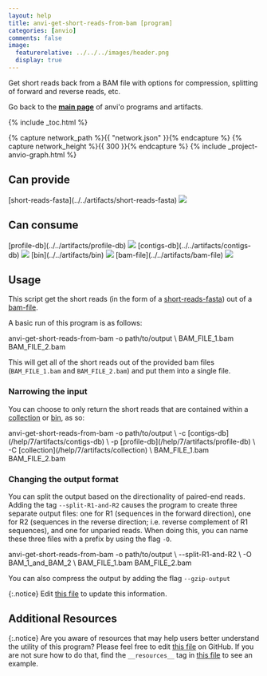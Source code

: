 ```yaml
---
layout: help
title: anvi-get-short-reads-from-bam [program]
categories: [anvio]
comments: false
image:
  featurerelative: ../../../images/header.png
  display: true
---
```


Get short reads back from a BAM file with options for compression, splitting of forward and reverse reads, etc.

Go back to the **[main page](../../)** of anvi'o programs and artifacts.


{% include _toc.html %}
<div id="svg" class="subnetwork"></div>
{% capture network_path %}{{ "network.json" }}{% endcapture %}
{% capture network_height %}{{ 300 }}{% endcapture %}
{% include _project-anvio-graph.html %}


## Can provide

<p style="text-align: left" markdown="1"><span class="artifact-p">[short-reads-fasta](../../artifacts/short-reads-fasta) <img src="../../images/icons/FASTA.png" class="artifact-icon-mini" /></span></p>

## Can consume

<p style="text-align: left" markdown="1"><span class="artifact-r">[profile-db](../../artifacts/profile-db) <img src="../../images/icons/DB.png" class="artifact-icon-mini" /></span> <span class="artifact-r">[contigs-db](../../artifacts/contigs-db) <img src="../../images/icons/DB.png" class="artifact-icon-mini" /></span> <span class="artifact-r">[bin](../../artifacts/bin) <img src="../../images/icons/BIN.png" class="artifact-icon-mini" /></span> <span class="artifact-r">[bam-file](../../artifacts/bam-file) <img src="../../images/icons/BAM.png" class="artifact-icon-mini" /></span></p>

## Usage


This script get the short reads (in the form of a <span class="artifact-n">[short-reads-fasta](/help/7/artifacts/short-reads-fasta)</span>) out of a <span class="artifact-n">[bam-file](/help/7/artifacts/bam-file)</span>.  

A basic run of this program is as follows: 

<div class="codeblock" markdown="1">
anvi&#45;get&#45;short&#45;reads&#45;from&#45;bam &#45;o path/to/output \ 
                              BAM_FILE_1.bam BAM_FILE_2.bam
</div>

This will get all of the short reads out of the provided bam files (`BAM_FILE_1.bam` and `BAM_FILE_2.bam`) and put them into a single file. 

### Narrowing the input 

You can choose to only return the short reads that are contained within a <span class="artifact-n">[collection](/help/7/artifacts/collection)</span> or <span class="artifact-n">[bin](/help/7/artifacts/bin)</span>, as so:

<div class="codeblock" markdown="1">
anvi&#45;get&#45;short&#45;reads&#45;from&#45;bam &#45;o path/to/output \ 
                              &#45;c <span class="artifact&#45;n">[contigs&#45;db](/help/7/artifacts/contigs&#45;db)</span> \
                              &#45;p <span class="artifact&#45;n">[profile&#45;db](/help/7/artifacts/profile&#45;db)</span> \
                              &#45;C <span class="artifact&#45;n">[collection](/help/7/artifacts/collection)</span> \
                              BAM_FILE_1.bam BAM_FILE_2.bam
</div>

### Changing the output format

You can split the output based on the directionality of paired-end reads. Adding the tag `--split-R1-and-R2` causes the program to create three separate output files: one for R1 (sequences in the forward direction), one for R2 (sequences in the reverse direction; i.e. reverse complement of R1 sequences), and one for unparied reads. When doing this, you can name these three files with a prefix by using the flag `-O`.  

<div class="codeblock" markdown="1">
anvi&#45;get&#45;short&#45;reads&#45;from&#45;bam &#45;o path/to/output \ 
                              &#45;&#45;split&#45;R1&#45;and&#45;R2 \ 
                              &#45;O BAM_1_and_BAM_2 \
                              BAM_FILE_1.bam BAM_FILE_2.bam
</div>

You can also compress the output by adding the flag `--gzip-output`


{:.notice}
Edit [this file](https://github.com/merenlab/anvio/tree/master/anvio/docs/programs/anvi-get-short-reads-from-bam.md) to update this information.


## Additional Resources



{:.notice}
Are you aware of resources that may help users better understand the utility of this program? Please feel free to edit [this file](https://github.com/merenlab/anvio/tree/master/bin/anvi-get-short-reads-from-bam) on GitHub. If you are not sure how to do that, find the `__resources__` tag in [this file](https://github.com/merenlab/anvio/blob/master/bin/anvi-interactive) to see an example.
